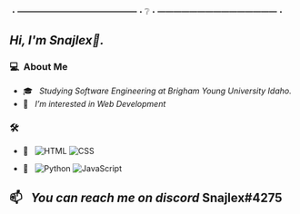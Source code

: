 ・━━━━━━━━━━━━━━━・❔・━━━━━━━━━━━━━━━・
## *Hi, I'm Snajlex👋.*

### 💻 &nbsp;About Me 
- 🎓 &nbsp; *Studying Software Engineering at Brigham Young University Idaho.*
- 👀 &nbsp; *I’m interested in Web Development*

### 🛠 &nbsp;

- 🔧 &nbsp;
  ![HTML](https://img.shields.io/badge/-HTML-333333?style=flat&logo=HTML5)
  ![CSS](https://img.shields.io/badge/-CSS-333333?style=flat&logo=CSS3&logoColor=1572B6)
  
- 🌱 &nbsp; 
  ![Python](https://img.shields.io/badge/Python-333333?style=flat&logo=python&logoColor=ffdd54)
  ![JavaScript](https://img.shields.io/badge/-JavaScript-333333?style=flat&logo=javascript)


## 📫 &nbsp; *You can reach me on discord* Snajlex#4275

